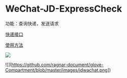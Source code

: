 # WeChat-JD-ExpressCheck

功能：查询快递，发送请求

[快递接口](https://market.aliyun.com/products/56928004/cmapi021863.html?spm=5176.2020520132.101.2.639e7218irrkwq)

[使用方法](https://help.aliyun.com/knowledge_detail/44816.html?spm=5176.730006-56956004-56928004-cmapi021863.content.6.2c1376d7ZD0Mrk)

![](<https://github.com/ragnar-document/glove-Compartment/blob/master/images/jdwachat1.png>)

![](<https://github.com/ragnar-document/glove-Compartment/blob/master/images/jdwachat.png>])

